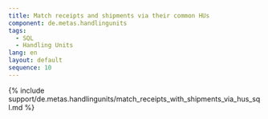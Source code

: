 ```yaml
---
title: Match receipts and shipments via their common HUs
component: de.metas.handlingunits
tags:
  - SQL
  - Handling Units
lang: en
layout: default
sequence: 10
---
```


{% include support/de.metas.handlingunits/match_receipts_with_shipments_via_hus_sql.md %}
